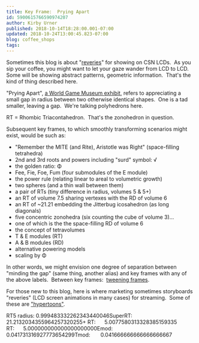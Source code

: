 ```yaml
---
title: Key Frame:  Prying Apart
id: 5900615766590974207
author: Kirby Urner
published: 2018-10-14T18:28:00.001-07:00
updated: 2018-10-24T13:00:45.823-07:00
blog: coffee_shops
tags: 
---
```


[](https://www.flickr.com/photos/kirbyurner/31449869888/in/dateposted-public/)

Sometimes this blog is about "[reveries](https://coffeeshopsnet.blogspot.com/2010/04/smart-bar-lcds.html)" for showing on CSN LCDs.  As you sip your coffee, you might want to let your gaze wander from LCD to LCD.  Some will be showing abstract patterns, geometric information.  That's the kind of thing described here.

"Prying Apart", [a World Game Museum exhibit](http://mybizmo.blogspot.com/2018/10/first-stop-on-tour.html), refers to appreciating a small gap in radius between two otherwise identical shapes.  One is a tad smaller, leaving a gap.  We're talking polyhedrons here.

RT = Rhombic Triacontahedron.  That's the zonohedron in question.

Subsequent key frames, to which smoothly transforming scenarios might exist, would be such as:

- "Remember the MITE (and Rite), Aristotle was Right" (space-filling tetrahedra) 
- 2nd and 3rd roots and powers including "surd" symbol: √
- the golden ratio: Φ
- Fee, Fie, Foe, Fum (four submodules of the E module)
- the power rule (relating linear to areal to volumetric growth)
- two spheres (and a thin wall between them)
- a pair of RTs (tiny difference in radius, volumes 5 & 5+)
- an RT of volume 7.5 sharing vertexes with the RD of volume 6
- an RT of ~21.21 embedding the Jitterbug icosahedron (as long diagonals)
- five concentric zonohedra (six counting the cube of volume 3)...
- one of which is the the space-filling RD of volume 6
- the concept of tetravolumes
- T & E modules (RT)
- A & B modules (RD)
- alternative powering models
- scaling by Φ

In other words, we might envision one degree of separation between "minding the gap" (same thing, another alias) and key frames with any of the above labels.  Between key frames:  [tweening frames](http://mybizmo.blogspot.com/2018/10/tweening.html).

For those new to this blog, here is where marketing sometimes storyboards "reveries" (LCD screen animations in many cases) for streaming.  Some of these are ["hypertoons"](https://coffeeshopsnet.blogspot.com/2012/05/hypertoonery.html).

RT5 radius: 0.999483332262343440046SuperRT:   21.2132034355964257320255+ RT:      5.0077580313328385159335  RT:      5.000000000000000000000Emod:       0.041731316927773654299Tmod:       0.041666666666666666667